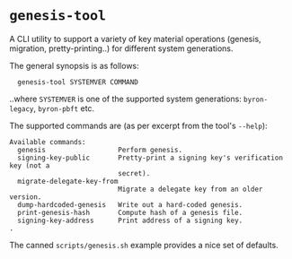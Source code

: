 # `genesis-tool`

A CLI utility to support a variety of key material operations (genesis, migration, pretty-printing..) for different system generations.

The general synopsis is as follows:
 ```
   genesis-tool SYSTEMVER COMMAND
```

..where `SYSTEMVER` is one of the supported system generations: `byron-legacy`, `byron-pbft` etc.

The supported commands are (as per excerpt from the tool's `--help`):

```
Available commands:
  genesis                  Perform genesis.
  signing-key-public       Pretty-print a signing key's verification key (not a
                           secret).
  migrate-delegate-key-from
                           Migrate a delegate key from an older version.
  dump-hardcoded-genesis   Write out a hard-coded genesis.
  print-genesis-hash       Compute hash of a genesis file.
  signing-key-address      Print address of a signing key.
.
```

The canned `scripts/genesis.sh` example provides a nice set of defaults.
